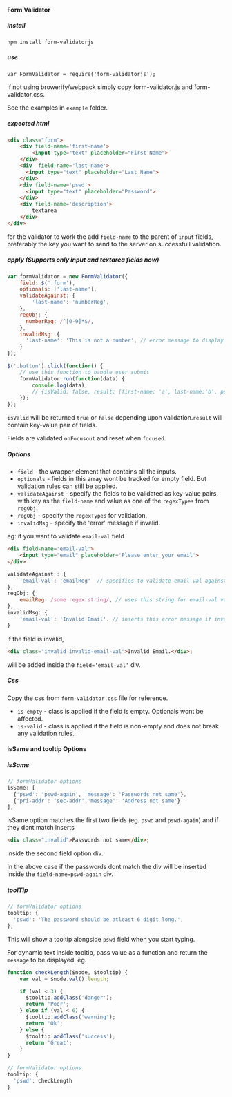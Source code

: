 #### Form Validator

##### install
    npm install form-validatorjs

##### use

    var FormValidator = require('form-validatorjs');

if not using browerify/webpack simply copy form-validator.js and form-validator.css.

See the examples in `example` folder.

##### expected html
```html
<div class="form">
    <div field-name='first-name'>
        <input type="text" placeholder="First Name">
    </div>
    <div  field-name='last-name'>
      <input type="text" placeholder="Last Name">
    </div>
    <div field-name='pswd'>
      <input type="text" placeholder="Password">
    </div>
    <div field-name='description'>
        textarea
    </div>
</div>
```

for the validator to work the add  `field-name` to the parent of `input`  fields, preferably the key you want to send to the server on successfull validation.

##### apply (Supports only input and textarea fields now)

```javascript
var formValidator = new FormValidator({
    field: $('.form'),
    optionals: ['last-name'],
    validateAgainst: {
        'last-name': 'numberReg',
    },
    regObj: {
      numberReg: /^[0-9]*$/,
    },
    invalidMsg: {
      'last-name': 'This is not a number', // error message to display if invalid
    }
});

$('.button').click(function() {
    // use this function to handle user submit
    formValidator.run(function(data) {
        console.log(data); 
        // {isValid: false, result: [first-name: 'a', last-name:'b', pswd: 'c']};
    });
});
```

`isValid`  will be returned `true` or `false` depending upon validation.`result` will contain key-value pair of fields.

Fields are validated `onFocusout` and reset when `focused`.

##### Options
- `field` - the wrapper element that contains all the inputs.
- `optionals` - fields in this array wont be tracked for empty field. But validation rules can still be applied.
- `validateAgainst`  - specify the fields to be validated as key-value pairs, with key as the `field-name` and value as one of the `regexTypes` from `regObj`.
- `regObj` - specify the `regexTypes` for validation.
- `invalidMsg` - specify the 'error' message if invalid.

eg: if you want to validate `email-val` field

```html
<div field-name='email-val'>
    <input type="email" placeholder='Please enter your email'>
</div>
```

```javascript
validateAgainst : {
    'email-val': 'emailReg'  // specifies to validate email-val against emailReg.
},
regObj: {
    emailReg: /some regex string/, // uses this string for email-val validation.
},
invalidMsg: {
    'email-val': 'Invalid Email'. // inserts this error message if invalid.
}
```

if the field is invalid, 
```html
<div class="invalid invalid-email-val">Invalid Email.</div>;
```

will be added inside the `field='email-val'` div.

##### Css

Copy the css from `form-validator.css` file for reference.

- `is-empty` - class is applied if the field is empty. Optionals wont be affected.
- `is-valid` - class is applied if the field is non-empty and does not break any validation rules.


#### isSame and tooltip Options

##### isSame
```javascript
// formValidator options
isSame: [
  {'pswd': 'pswd-again', 'message': 'Passwords not same'},
  {'pri-addr': 'sec-addr','message': 'Address not same'}
],
```

isSame option matches the first two fields (eg. `pswd`  and `pswd-again`) and if they dont match inserts 

```html
<div class="invalid">Passwords not same</div>;
```

inside the second field option div. 

In the above case if the passwords dont match the div will be inserted inside the `field-name=pswd-again` div.

##### toolTip

```javascript
// formValidator options
tooltip: {
  'pswd': 'The password should be atleast 6 digit long.',
},
```

This will show a tooltip alongside `pswd` field when you start typing.

For dynamic text inside tooltip, pass value as a function and return the `message` to be displayed. eg.

```javascript
function checkLength($node, $tooltip) {
    var val = $node.val().length;

    if (val < 3) {
      $tooltip.addClass('danger');
      return 'Poor';
    } else if (val < 6) {
      $tooltip.addClass('warning');
      return 'Ok';
    } else {
      $tooltip.addClass('success');
      return 'Great';
    }
}

// formValidator options
tooltip: {
  'pswd': checkLength
}
```





